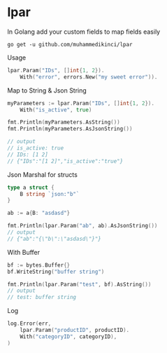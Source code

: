 # lpar

In Golang add your custom fields to map fields easily

```
go get -u github.com/muhammedikinci/lpar
```

Usage
```go
lpar.Param("IDs", []int{1, 2}).
    With("error", errors.New("my sweet error")).
```

Map to String & Json String
```go
myParameters := lpar.Param("IDs", []int{1, 2}).
	With("is_active", true)

fmt.Println(myParameters.AsString())
fmt.Println(myParameters.AsJsonString())

// output
// is_active: true
// IDs: [1 2]
// {"IDs":"[1 2]","is_active":"true"}
```

Json Marshal for structs
```go
type a struct {
    B string `json:"b"`
}

ab := a{B: "asdasd"}

fmt.Println(lpar.Param("ab", ab).AsJsonString())
// output
// {"ab":"{\"b\":\"asdasd\"}"}
```

With Buffer
```go
bf := bytes.Buffer{}
bf.WriteString("buffer string")

fmt.Println(lpar.Param("test", bf).AsString())
// output
// test: buffer string
```

Log
```go
log.Error(err, 
    lpar.Param("productID", productID).
    With("categoryID", categoryID),
)
```